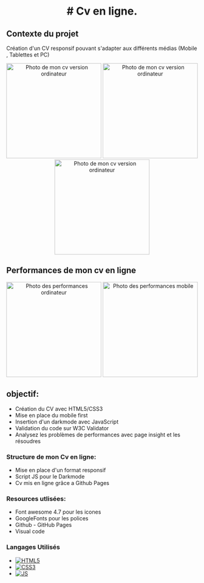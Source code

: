 <h1 align="center"> # Cv en ligne.</h1>


## Contexte du projet 
Création d'un CV responsif pouvant s'adapter aux différents médias (Mobile , Tablettes et PC)

<div align="center"> 
  <img src="Images/maquette1.png" alt="Photo de mon cv version ordinateur" height="250px" >
  <img src="Images/maquette2.png" alt="Photo de mon cv version ordinateur" height="250px" >
  <img src="Images/maquette3.png" alt="Photo de mon cv version ordinateur" height="250px" >
  </div>
  
  ## Performances de mon cv en ligne
  
  <div align="center">
  <img src="Images/performanceOrdinateur.png" alt="Photo des performances ordinateur"  height="250px" >
  <img src="Images/performanceMobile.png" alt="Photo des performances mobile" height="250px" >
  </div>
  
## objectif: 

<ul>
<li>Création du CV avec HTML5/CSS3</li>
<li>Mise en place du mobile first</li>
<li>Insertion d'un darkmode avec JavaScript</li>
<li>Validation du code sur W3C Validator</li>
<li>Analysez les problèmes de performances avec page insight et les résoudres</li>
</ul>

### Structure de mon Cv en ligne:

<ul>
<li>Mise en place d'un format responsif </li>
<li>Script JS pour le Darkmode</li>
<li>Cv mis en ligne grâce a Github Pages</li>
</ul>

### Resources utlisées: 

<ul>
<li>Font awesome 4.7 pour les icones</li>
<li>GoogleFonts pour les polices</li>
<li>Github - GitHub Pages</li>
<li>Visual code</li>
</ul>

### Langages Utilisés

* [![HTML5][html.com]][html-url]
* [![CSS3][css.com]][css-url]
* [![JS][js.com]][js-url]


[html.com]: https://img.shields.io/badge/html5-%23E34F26.svg?style=for-the-badge&logo=html5&logoColor=white
[html-url]: https://html.com/
[css.com]: https://img.shields.io/badge/css3-%231572B6.svg?style=for-the-badge&logo=css3&logoColor=white
[css-url]: https://www.w3.org/Style/CSS/
[react.com]: https://img.shields.io/badge/React-20232A?style=for-the-badge&logo=react&logoColor=61DAFB
[react-url]: https://fr.reactjs.org/
[js.com]: https://img.shields.io/badge/JavaScript-323330?style=for-the-badge&logo=javascript&logoColor=F7DF1E
[js-url]: https://developer.mozilla.org/fr/docs/Web/JavaScript
[sass.com]: https://img.shields.io/badge/SASS-hotpink.svg?style=for-the-badge&logo=SASS&logoColor=white
[sass-url]: https://sass-lang.com/
